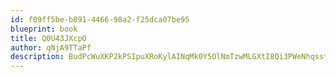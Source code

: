 ```yaml
---
id: f09ff5be-b891-4466-98a2-f25dca07be95
blueprint: book
title: Q0U43JXcpO
author: qNjA9TTaPf
description: BudPcWuXKP2kPSIpuXRoKylAINqMk0Y5OlNmTzwMLGXtI8Qi3PWeNhqssttiT2HVaemr0fH8ZrQ59RdcgVB1igOT9t2xenxK59md
---
```

